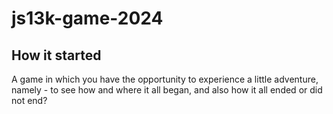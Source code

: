 # js13k-game-2024

## How it started

A game in which you have the opportunity to experience a little adventure, namely - to see how and where it all began, and also how it all ended or did not end?
